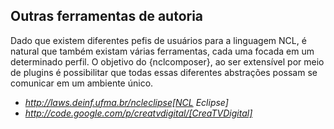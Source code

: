 ﻿Outras ferramentas de autoria
-----------------------------
Dado que existem diferentes pefis de usuários para a linguagem NCL, é natural
que também existam várias ferramentas, cada uma focada em um determinado
perfil. O objetivo do {nclcomposer}, ao ser extensível por meio de plugins é
possibilitar que todas essas diferentes abstrações possam se comunicar em um ambiente único.

  * *http://laws.deinf.ufma.br/ncleclipse[NCL Eclipse]*
  * *http://code.google.com/p/creatvdigital/[CreaTVDigital]*
